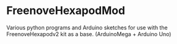 # FreenoveHexapodMod
Various python programs and Arduino sketches for use with the FreenoveHexapodv2 kit as a base. (ArduinoMega + Arduino Uno)

